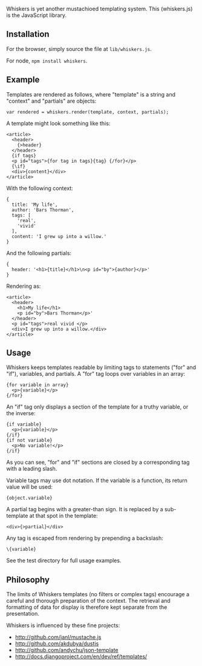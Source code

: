 Whiskers is yet another mustachioed templating system.  This (whiskers.js) is
the JavaScript library.

Installation
------------

For the browser, simply source the file at `lib/whiskers.js`.

For node, `npm install whiskers`.


Example
-------

Templates are rendered as follows, where "template" is a string and "context"
and "partials" are objects:

    var rendered = whiskers.render(template, context, partials);

A template might look something like this:

    <article>
      <header>
        {>header}
      </header>
      {if tags}
      <p id="tags">{for tag in tags}{tag} {/for}</p>
      {\if}
      <div>{content}</div>
    </article>

With the following context:

    {
      title: 'My life',
      author: 'Bars Thorman',
      tags: [
        'real',
        'vivid'
      ],
      content: 'I grew up into a willow.'
    }

And the following partials:

    {
      header: '<h1>{title}</h1>\n<p id="by">{author}</p>'
    }

Rendering as:

    <article>
      <header>
        <h1>My life</h1>
        <p id="by">Bars Thorman</p>'
      </header>
      <p id="tags">real vivid </p>
      <div>I grew up into a willow.</div>
    </article>


Usage
-----

Whiskers keeps templates readable by limiting tags to statements ("for" and
"if"), variables, and partials.  A "for" tag loops over variables in an array:

    {for variable in array}
      <p>{variable}</p>
    {/for}

An "if" tag only displays a section of the template for a truthy variable, or
the inverse:

    {if variable}
      <p>{variable}</p>
    {/if}
    {if not variable}
      <p>No variable!</p>
    {/if}

As you can see, "for" and "if" sections are closed by a corresponding tag with
a leading slash. 

Variable tags may use dot notation.  If the variable is a function, its return
value will be used:

    {object.variable}

A partial tag begins with a greater-than sign.  It is replaced by a
sub-template at that spot in the template:

    <div>{>partial}</div>

Any tag is escaped from rendering by prepending a backslash:

    \{variable}

See the test directory for full usage examples.


Philosophy
----------

The limits of Whiskers templates (no filters or complex tags) encourage a
careful and thorough preparation of the context.  The retrieval and formatting
of data for display is therefore kept separate from the presentation.

Whiskers is influenced by these fine projects:

* <http://github.com/janl/mustache.js>
* <http://github.com/akdubya/dustjs>
* <http://github.com/andychu/json-template>
* <http://docs.djangoproject.com/en/dev/ref/templates/>
